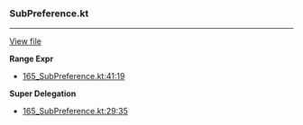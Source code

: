 ### SubPreference.kt
---
[View file](../../precision_analyzed/165_SubPreference.kt)

**Range Expr**

 - [165_SubPreference.kt:41:19](../../precision_analyzed/165_SubPreference.kt#L41)

**Super Delegation**

 - [165_SubPreference.kt:29:35](../../precision_analyzed/165_SubPreference.kt#L29)

